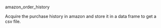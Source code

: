 amazon_order_history

Acquire the purchase history in amazon and store it in a data frame to get a csv file.
